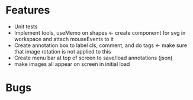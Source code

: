 # Features

- Unit tests
- Implement tools, useMemo on shapes <- create componemt for svg in workspace and attach mouseEvents to it
- Create annotation box to label cls, comment, and do tags <- make sure that image rotation is not applied to this
- Create menu bar at top of screen to save/load annotations (json)
- make images all appear on screen in initial load

# Bugs
